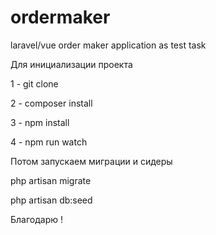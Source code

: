 # ordermaker
laravel/vue order maker application as test task

Для инициализации проекта 

1 - git clone

2 - composer install

3 - npm install

4 - npm run watch

Потом запускаем миграции и сидеры 

php artisan migrate

php artisan db:seed

Благодарю !
